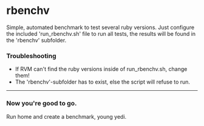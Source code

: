 # rbenchv

Simple, automated benchmark to test several ruby versions.
Just configure the included 'run_rbenchv.sh' file to run all tests,
the results will be found in the 'rbenchv' subfolder.


### Troubleshooting

- If RVM can't find the ruby versions inside of run_rbenchv.sh, change them!
- The 'rbenchv'-subfolder has to exist, else the script will refuse to run.

------------------

### Now you're good to go.
Run home and create a benchmark, young yedi.
